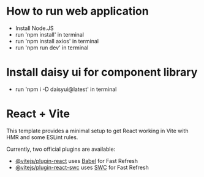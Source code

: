 # How to run web application
- Install Node.JS
- run 'npm install' in terminal
- run 'npm install axios' in terminal
- run 'npm run dev' in terminal

# Install daisy ui for component library
- run 'npm i -D daisyui@latest' in terminal

# React + Vite

This template provides a minimal setup to get React working in Vite with HMR and some ESLint rules.

Currently, two official plugins are available:

- [@vitejs/plugin-react](https://github.com/vitejs/vite-plugin-react/blob/main/packages/plugin-react/README.md) uses [Babel](https://babeljs.io/) for Fast Refresh
- [@vitejs/plugin-react-swc](https://github.com/vitejs/vite-plugin-react-swc) uses [SWC](https://swc.rs/) for Fast Refresh
